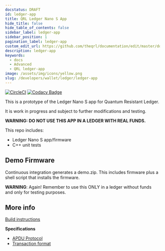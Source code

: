 ```yaml
---
docstatus: DRAFT
id: ledger-app
title: QRL Ledger Nano S App
hide_title: false
hide_table_of_contents: false
sidebar_label: ledger-app
sidebar_position: 1
pagination_label: ledger-app
custom_edit_url: https://github.com/theqrl/documentation/edit/master/docs/basics/what-is-qrl.md
description: ledger-app
keywords:
  - docs
  - Advanced
  - QRL ledger-app
image: /assets/img/icons/yellow.png
slug: /developers/wallet/ledger/ledger-app
---
```



[![CircleCI](https://circleci.com/gh/theQRL/ledger-qrl.svg?style=svg)](https://circleci.com/gh/theQRL/ledger-qrl)
[![Codacy Badge](https://api.codacy.com/project/badge/Grade/e5130886a7e44a23b11844c44fb323ed)](https://www.codacy.com/app/qrl/ledger-qrl?utm_source=github.com&amp;utm_medium=referral&amp;utm_content=theQRL/ledger-qrl&amp;utm_campaign=Badge_Grade)

This is a prototype of the Ledger Nano S app for Quantum Resistant Ledger. 

It is work in progress and subject to further modifications and testing.

**WARNING: DO NOT USE THIS APP IN A LEDGER WITH REAL FUNDS.**

This repo includes:
- Ledger Nano S app/firmware
- C++ unit tests

## Demo Firmware

Continuous integration generates a demo.zip. This includes firmware plus a shell script that installs the firmware. 

**WARNING**: Again! Remember to use this ONLY in a ledger without funds and only for testing purposes.

## More info

[Build instructions](https://github.com/theQRL/ledger-qrl-app/blob/master/docs/BUILD.md)

**Specifications**

- [APDU Protocol](https://github.com/theQRL/ledger-qrl-app/blob/master/docs/PROTOSPEC.md)
- [Transaction format](https://github.com/theQRL/ledger-qrl-app/blob/master/docs/TXSPEC.md)